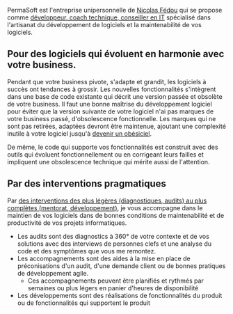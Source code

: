 PermaSoft est l'entreprise unipersonnelle de [Nicolas Fédou](contact) qui se propose comme [développeur, coach technique, conseiller en IT](services) spécialisé dans l'artisanat du développement de logiciels et la maintenabilité de vos logiciels.

## Pour des logiciels qui évoluent en harmonie avec votre business.

Pendant que votre business pivote, s'adapte et grandit, les logiciels à succès ont tendances à grossir.
Les nouvelles fonctionnalités s'intègrent dans une base de code existante qui décrit une version passée et obsolète de votre business. 
Il faut une bonne maîtrise du développement logiciel pour éviter que la version suivante de votre logiciel n'ai pas marques de votre business passé, d'obsolescence fonctionnelle.
Les marques qui ne sont pas retirées, adaptées devront être maintenue, ajoutant une complexité inutile à votre logiciel jusqu'à [devenir un obésiciel](salon/obesiciel.md). 

De même, le code qui supporte vos fonctionnalités est construit avec des outils qui évoluent fonctionnellement ou en corrigeant leurs failles et impliquent une obsolescence technique qui mérite aussi de l'attention.

## Par des interventions pragmatiques

Par [des interventions des plus légères (diagnostiques, audits) au plus complètes (mentorat, développement)](services), je vous accompagne dans le maintien de vos logiciels dans de bonnes conditions de maintenabilité et de productivité de vos projets informatiques.

* Les audits sont des diagnostics à 360° de votre contexte et de vos solutions avec des interviews de personnes clefs et une analyse du code et des symptômes que vous me remontez.
* Les accompagnements sont des aides à la mise en place de préconisations d'un audit, d'une demande client ou de bonnes pratiques de développement agile.
	* Ces accompagnements peuvent être planifiés et rythmés par semaines ou plus légers en panier d'heures de disponibilité
* Les développements sont des réalisations de fonctionnalités du produit ou de fonctionnalités qui supportent le produit
